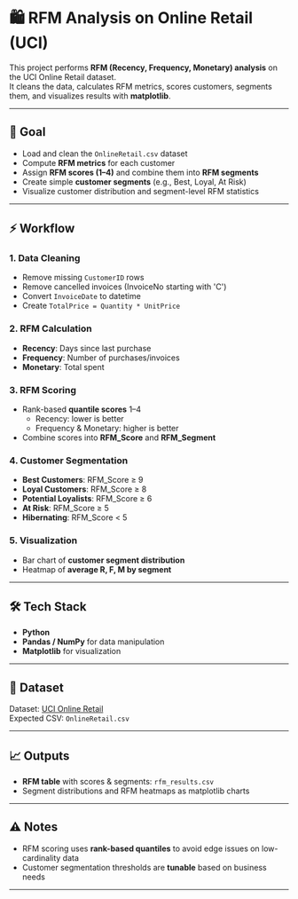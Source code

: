 # 🛍️ RFM Analysis on Online Retail (UCI)

This project performs **RFM (Recency, Frequency, Monetary) analysis** on the UCI Online Retail dataset.  
It cleans the data, calculates RFM metrics, scores customers, segments them, and visualizes results with **matplotlib**.

---

## 🎯 Goal
- Load and clean the `OnlineRetail.csv` dataset  
- Compute **RFM metrics** for each customer  
- Assign **RFM scores (1–4)** and combine them into **RFM segments**  
- Create simple **customer segments** (e.g., Best, Loyal, At Risk)  
- Visualize customer distribution and segment-level RFM statistics  

---

## ⚡️ Workflow

### 1. Data Cleaning
- Remove missing `CustomerID` rows  
- Remove cancelled invoices (InvoiceNo starting with 'C')  
- Convert `InvoiceDate` to datetime  
- Create `TotalPrice = Quantity * UnitPrice`  

### 2. RFM Calculation
- **Recency**: Days since last purchase  
- **Frequency**: Number of purchases/invoices  
- **Monetary**: Total spent  

### 3. RFM Scoring
- Rank-based **quantile scores** 1–4  
  - Recency: lower is better  
  - Frequency & Monetary: higher is better  
- Combine scores into **RFM_Score** and **RFM_Segment**  

### 4. Customer Segmentation
- **Best Customers**: RFM_Score ≥ 9  
- **Loyal Customers**: RFM_Score ≥ 8  
- **Potential Loyalists**: RFM_Score ≥ 6  
- **At Risk**: RFM_Score ≥ 5  
- **Hibernating**: RFM_Score < 5  

### 5. Visualization
- Bar chart of **customer segment distribution**  
- Heatmap of **average R, F, M by segment**  

---

## 🛠 Tech Stack
- **Python**  
- **Pandas / NumPy** for data manipulation  
- **Matplotlib** for visualization  

---

## 📂 Dataset
Dataset: [UCI Online Retail](https://archive.ics.uci.edu/ml/datasets/online+retail)  
Expected CSV: `OnlineRetail.csv`  

---

## 📈 Outputs
- **RFM table** with scores & segments: `rfm_results.csv`  
- Segment distributions and RFM heatmaps as matplotlib charts  

---

## ⚠️ Notes
- RFM scoring uses **rank-based quantiles** to avoid edge issues on low-cardinality data  
- Customer segmentation thresholds are **tunable** based on business needs  

---

